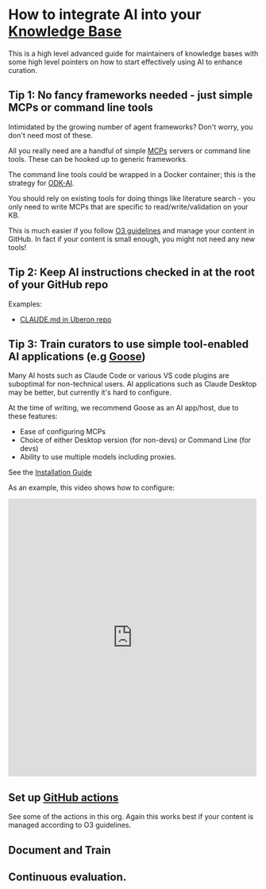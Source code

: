 # How to integrate AI into your [Knowledge Base](glossary.md#knowledge-base-kb)

This is a high level advanced guide for maintainers of knowledge bases with some high level pointers on how to start effectively using AI to enhance curation.

## Tip 1: No fancy frameworks needed - just simple MCPs or command line tools

Intimidated by the growing number of agent frameworks? Don't worry, you don't need
most of these.

All you really need are a handful of simple [MCPs](glossary.md#model-context-protocol-mcp) servers or command line tools. These can be hooked up to generic frameworks.

The command line tools could be wrapped in a Docker container; this is the strategy for [ODK-AI](https://ai4curation.github.io/odk-ai/).

You should rely on existing tools for doing things like literature search - you only need to write MCPs that are specific to read/write/validation on your KB.

This is much easier if you follow [O3 guidelines](glossary.md#o3-guidelines) and manage your content in GitHub. In fact if your content is small enough, you might not need any new tools!

## Tip 2: Keep AI instructions checked in at the root of your GitHub repo

Examples:

 - [CLAUDE.md in Uberon repo](https://github.com/obophenotype/uberon/blob/master/CLAUDE.md)

## Tip 3: Train curators to use simple tool-enabled AI applications (e.g [Goose](glossary.md#goose))

Many AI hosts such as Claude Code or various VS code plugins are suboptimal for non-technical users. AI applications such as Claude Desktop may be better, but currently it's hard to configure.

At the time of writing, we recommend Goose as an AI app/host, due to these features:

- Ease of configuring MCPs
- Choice of either Desktop version (for non-devs) or Command Line (for devs)
- Ability to use multiple models including proxies.

See the [Installation Guide](https://block.github.io/goose/docs/getting-started/installation/)

As an example, this video shows how to configure:

<iframe 
  width="500" 
  height="560" 
  src="https://www.youtube.com/embed/509qVPEbv0Q" 
  title="YouTube video player" 
  frameborder="0" 
  allow="accelerometer; autoplay; clipboard-write; encrypted-media; gyroscope; picture-in-picture; web-share" 
  allowfullscreen>
</iframe>

## Set up [GitHub actions](glossary.md#github-actions)

See some of the actions in this org. Again this works best if your content is managed
according to O3 guidelines.

## Document and Train

## Continuous evaluation.
